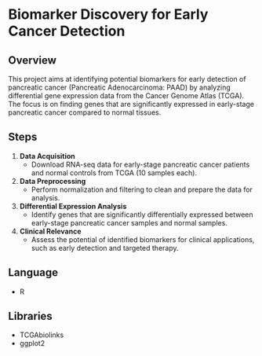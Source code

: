 # Biomarker Discovery for Early Cancer Detection

## Overview 
This project aims at identifying potential biomarkers for early detection of pancreatic cancer (Pancreatic Adenocarcinoma: PAAD) by analyzing differential gene expression data from the Cancer Genome Atlas (TCGA). The focus is on finding genes that are significantly expressed in early-stage pancreatic cancer compared to normal tissues.

## Steps
1. **Data Acquisition**
   - Download RNA-seq data for early-stage pancreatic cancer patients and normal controls from TCGA (10 samples each).
2. **Data Preprocessing**
   - Perform normalization and filtering to clean and prepare the data for analysis.
3. **Differential Expression Analysis**
   - Identify genes that are significantly differentially expressed between early-stage pancreatic cancer samples and normal samples.
4. **Clinical Relevance**
   - Assess the potential of identified biomarkers for clinical applications, such as early detection and targeted therapy.

## Language
- R

## Libraries
- TCGAbiolinks
- ggplot2 
